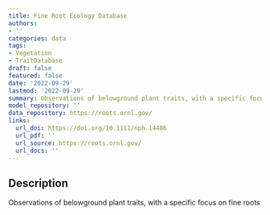 ```yaml
---
title: Fine Root Ecology Database
authors:
- ''
categories: data
tags:
- Vegetation
- TraitDatabase
draft: false
featured: false
date: '2022-09-29'
lastmod: '2022-09-29'
summary: Observations of belowground plant traits, with a specific focus on fine roots
model_repository: ''
data_repository: https://roots.ornl.gov/
links:
  url_doi: https://doi.org/10.1111/nph.14486
  url_pdf: ''
  url_source: https://roots.ornl.gov/
  url_docs: ''
---
```


## Description

Observations of belowground plant traits, with a specific focus on fine roots

